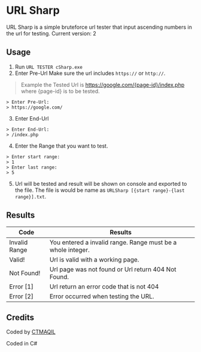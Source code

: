 # URL Sharp

URL Sharp is a simple bruteforce url tester that input ascending numbers in the url for testing. Current version: 2

## Usage

1. Run `URL TESTER cSharp.exe`
2. Enter Pre-Url Make sure the url includes `https://` or `http://`. 
> Example the Tested Url is https://google.com/{page-id}/index.php where {page-id} is to be tested.

```
> Enter Pre-Url: 
> https://google.com/
```

3. Enter End-Url
```
> Enter End-Url: 
> /index.php
```

4. Enter the Range that you want to test.
```
> Enter start range: 
> 1
> Enter last range: 
> 5
```

5. Url will be tested and result will be shown on console and exported to the file. The file is would be name as `URLSharp [{start range}-{last range}].txt`.


## Results
| Code| Results|
| ------ | ------ |
| Invalid Range | You entered a invalid range. Range must be a whole integer. |
| Valid! | Url is valid with a working page. |
| Not Found! | Url page was not found or Url return 404 Not Found. |
| Error [1] | Url return an error code that is not 404 |
| Error [2]| Error occurred when testing the URL. |




## Credits
Coded by [CTMAQIL](https://ctmaqil.com/) 

Coded in C#
